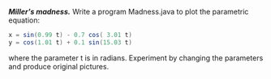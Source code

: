***Miller's madness.*** Write a program Madness.java to plot the parametric equation:
```java
x = sin(0.99 t) - 0.7 cos( 3.01 t)
y = cos(1.01 t) + 0.1 sin(15.03 t)
```
where the parameter t is in radians. Experiment by changing the parameters and produce original pictures.

